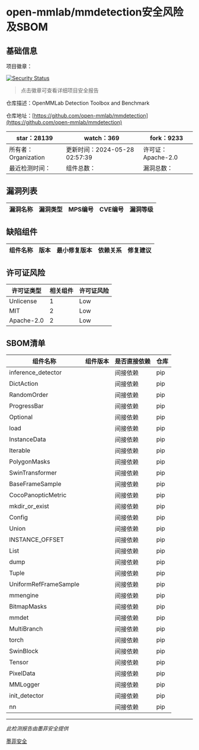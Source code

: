 # open-mmlab/mmdetection安全风险及SBOM

## 基础信息

项目徽章：

[![Security Status](https://www.murphysec.com/platform3/v31/badge/1795888797502840832.svg)](https://www.murphysec.com/console/report/1735368719049646080/1795888797502840832)

> 点击徽章可查看详细项目安全报告

仓库描述：OpenMMLab Detection Toolbox and Benchmark

仓库地址：[https://github.com/open-mmlab/mmdetection](https://github.com/open-mmlab/mmdetection)

| star：28139 | watch：369 | fork：9233 |
| ----------- | -------------- | ------------ |
| 所有者：Organization | 更新时间：2024-05-28 02:57:39 | 许可证：Apache-2.0 |
| 最近检测时间： | 组件总数： | 漏洞总数： |




## 漏洞列表

| 漏洞名称 | 漏洞类型 | MPS编号 | CVE编号 | 漏洞等级 |
| ------- | ------ | ------- | ------ | ----- |





## 缺陷组件

| 组件名称 | 版本 | 最小修复版本 | 依赖关系 | 修复建议 |
| -------- | ---- | ------------ | -------- | -------- |





## 许可证风险

| 许可证类型 | 相关组件 | 许可证风险 |
| ---------- | -------- | ---------- |
|Unlicense|1|Low|
|MIT|2|Low|
|Apache-2.0|2|Low|




## SBOM清单

| 组件名称 | 组件版本 | 是否直接依赖 | 仓库 |
| -------- | -------- | ------------ | ---- |
|inference_detector||间接依赖|pip|
|DictAction||间接依赖|pip|
|RandomOrder||间接依赖|pip|
|ProgressBar||间接依赖|pip|
|Optional||间接依赖|pip|
|load||间接依赖|pip|
|InstanceData||间接依赖|pip|
|Iterable||间接依赖|pip|
|PolygonMasks||间接依赖|pip|
|SwinTransformer||间接依赖|pip|
|BaseFrameSample||间接依赖|pip|
|CocoPanopticMetric||间接依赖|pip|
|mkdir_or_exist||间接依赖|pip|
|Config||间接依赖|pip|
|Union||间接依赖|pip|
|INSTANCE_OFFSET||间接依赖|pip|
|List||间接依赖|pip|
|dump||间接依赖|pip|
|Tuple||间接依赖|pip|
|UniformRefFrameSample||间接依赖|pip|
|mmengine||间接依赖|pip|
|BitmapMasks||间接依赖|pip|
|mmdet||间接依赖|pip|
|MultiBranch||间接依赖|pip|
|torch||间接依赖|pip|
|SwinBlock||间接依赖|pip|
|Tensor||间接依赖|pip|
|PixelData||间接依赖|pip|
|MMLogger||间接依赖|pip|
|init_detector||间接依赖|pip|
|nn||间接依赖|pip|


------

*此检测报告由墨菲安全提供*

[墨菲安全](www.murphysec.com)